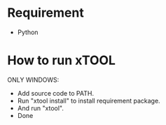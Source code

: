 # Requirement
- Python

# How to run xTOOL
ONLY WINDOWS:
- Add source code to PATH.
- Run "xtool install" to install requirement package.
- And run "xtool".
- Done